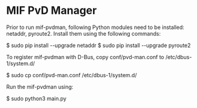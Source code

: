 # MIF PvD Manager

Prior to run mif-pvdman, following Python modules need to be installed: netaddr, pyroute2.
Install them using the following commands:

  $ sudo pip install --upgrade netaddr
  $ sudo pip install --upgrade pyroute2

To register mif-pvdman with D-Bus, copy conf/pvd-man.conf to /etc/dbus-1/system.d/

  $ sudo cp conf/pvd-man.conf /etc/dbus-1/system.d/

Run the mif-pvdman using:

  $ sudo python3 main.py

